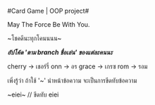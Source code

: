 #Card Game | OOP project#


May The Force Be With You.


\~โชคดีนะทุกโคนนนน\~


***อัปโค้ด 'ตาม branch ชื่อเล่น' ของแต่ละคนนะ***

cherry  -> เชอร์รี่
onn     -> อร
grace   -> เกรซ
rom     -> รอม


เพิ่งรู้ว่า ถ้าใช้ '\~' นำหน้าข้อความ จะเป็นการขีดทับข้อความ

~eiei~ // ขีดทับ eiei
